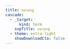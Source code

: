 ```yaml
---
title: หมวดหมู่
cascade:
  - _target:
      kind: term
    supTitle: หมวดหมู่
  - theme: extra-light
    showDownloadCta: false
---
```

